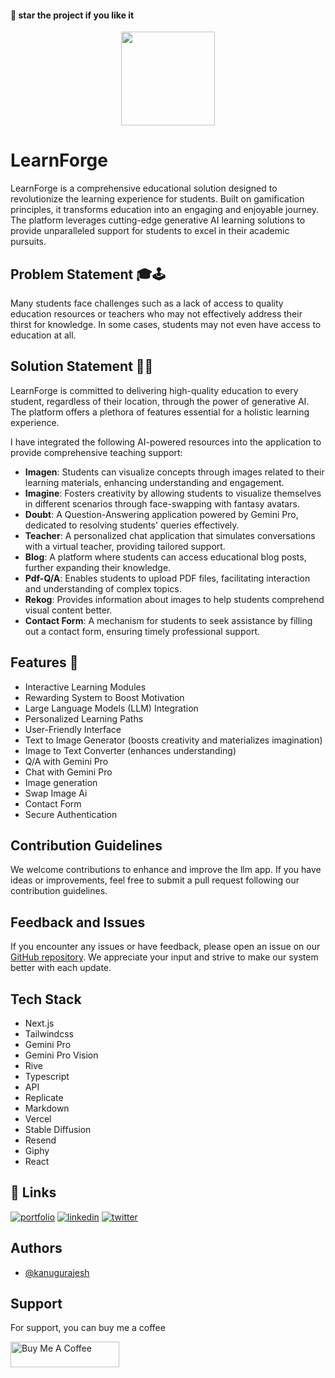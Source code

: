 #### 🌟 star the project if you like it

<div align=center>
  <img src="https://github.com/kanugurajesh/LearnForge/assets/77529419/af7d049f-8aab-460e-800b-b2edbbf04810" alt="" width=150 height=150>
</div>

# LearnForge

LearnForge is a comprehensive educational solution designed to revolutionize the learning experience for students. Built on gamification principles, it transforms education into an engaging and enjoyable journey. The platform leverages cutting-edge generative AI learning solutions to provide unparalleled support for students to excel in their academic pursuits.

## Problem Statement 🎓🕹️

Many students face challenges such as a lack of access to quality education resources or teachers who may not effectively address their thirst for knowledge. In some cases, students may not even have access to education at all.

## Solution Statement 🚀🧠

LearnForge is committed to delivering high-quality education to every student, regardless of their location, through the power of generative AI. The platform offers a plethora of features essential for a holistic learning experience.

I have integrated the following AI-powered resources into the application to provide comprehensive teaching support:

- **Imagen**: Students can visualize concepts through images related to their learning materials, enhancing understanding and engagement.
- **Imagine**: Fosters creativity by allowing students to visualize themselves in different scenarios through face-swapping with fantasy avatars.
- **Doubt**: A Question-Answering application powered by Gemini Pro, dedicated to resolving students' queries effectively.
- **Teacher**: A personalized chat application that simulates conversations with a virtual teacher, providing tailored support.
- **Blog**: A platform where students can access educational blog posts, further expanding their knowledge.
- **Pdf-Q/A**: Enables students to upload PDF files, facilitating interaction and understanding of complex topics.
- **Rekog**: Provides information about images to help students comprehend visual content better.
- **Contact Form**: A mechanism for students to seek assistance by filling out a contact form, ensuring timely professional support.

## Features 🌟

- Interactive Learning Modules
- Rewarding System to Boost Motivation
- Large Language Models (LLM) Integration
- Personalized Learning Paths
- User-Friendly Interface
- Text to Image Generator (boosts creativity and materializes imagination)
- Image to Text Converter (enhances understanding)
- Q/A with Gemini Pro
- Chat with Gemini Pro
- Image generation
- Swap Image Ai
- Contact Form
- Secure Authentication

## Contribution Guidelines

We welcome contributions to enhance and improve the llm app. If you have ideas or improvements, feel free to submit a pull request following our contribution guidelines.

## Feedback and Issues

If you encounter any issues or have feedback, please open an issue on our [GitHub repository](https://github.com/kanugurajesh/LearnForge/issues). We appreciate your input and strive to make our system better with each update.

## Tech Stack

- Next.js
- Tailwindcss
- Gemini Pro
- Gemini Pro Vision
- Rive
- Typescript
- API
- Replicate
- Markdown
- Vercel
- Stable Diffusion
- Resend
- Giphy
- React

## 🔗 Links
[![portfolio](https://img.shields.io/badge/my_portfolio-000?style=for-the-badge&logo=ko-fi&logoColor=white)](https://rajeshportfolio.me/)
[![linkedin](https://img.shields.io/badge/linkedin-0A66C2?style=for-the-badge&logo=linkedin&logoColor=white)](https://www.linkedin.com/in/rajesh-kanugu-aba8a3254/)
[![twitter](https://img.shields.io/badge/twitter-1DA1F2?style=for-the-badge&logo=twitter&logoColor=white)](https://twitter.com/exploringengin1)
  
## Authors

- [@kanugurajesh](https://github.com/kanugurajesh)

## Support

For support, you can buy me a coffee

<a href="https://www.buymeacoffee.com/kanugurajen" target="_blank"><img src="https://cdn.buymeacoffee.com/buttons/default-orange.png" alt="Buy Me A Coffee" height="41" width="174"></a>
